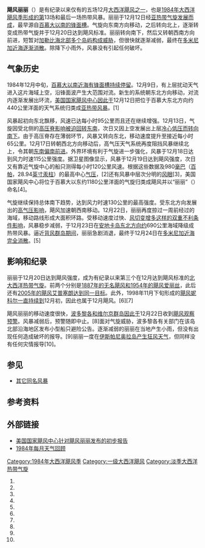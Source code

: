 **飓风丽丽**（）是有纪录以来仅有的五场12月[大西洋飓风之一](../Page/北大西洋热带气旋.md "wikilink")，也是[1984年大西洋飓风季形成的第](../Page/1984年大西洋飓风季.md "wikilink")13场和最后一场热带风暴。丽丽于12月12日经[亚热带气旋发展而成](../Page/亚热带气旋.md "wikilink")，最早源自[百慕大以南的](../Page/百慕大.md "wikilink")[锋面槽](../Page/地面天气分析.md "wikilink")。气旋向东南方向移动，之后转向北上，逐渐转变成热带气旋并于12月20日达到飓风标准。丽丽转向南下，然后又转朝西南方向前进，短暂对[加勒比海北部多个岛屿构成威胁](../Page/加勒比海.md "wikilink")，但很快就逐渐减弱，最终在[多米尼加近海逐渐消散](../Page/多米尼加.md "wikilink")。除降下小雨外，风暴没有引起任何破坏。

## 气象历史

1984年12月中旬，[百慕大以南近海有](../Page/百慕大.md "wikilink")[锋面槽持续停留](../Page/地面天气分析.md "wikilink")。12月9日，有上层扰动天气进入这片海域上空，沿锋面波产生大范围对流。新生的系统朝东北方向移动，对流内逐渐发展出环流，[美国国家飓风中心因此于](../Page/国家飓风中心.md "wikilink")12月12日把位于百慕大东北方向约440公里洋面的天气系统归类成[亚热带风暴](../Page/亚热带气旋.md "wikilink")。\[1\]

风暴起初向东北飘移，风速已达每小时95公里而且还在继续增强。12月13日，气旋因受北侧的[高压脊影响被迫回转东南](../Page/高压脊.md "wikilink")，次日又因上空发展出上层[冷心低压而转向南下](../Page/冷心低压.md "wikilink")。由于高压脊存在薄弱环节，风暴又转向东北，移动速度提升至接近每小时65公里。12月17日转朝西北方向移动后，高气压天气系统再度阻挡风暴继续北上，令其朝[东南偏南前进](../Page/罗盘方位.md "wikilink")。外界环境有利于气旋进一步强化，风暴于12月18日达到风力时速115公里强度。据卫星图像显示，风暴于12月19日达到飓风强度，次日又有靠近气旋中心的船只测得每小时120公里风速。根据这些数据及980[毫巴](../Page/巴.md "wikilink")（[百帕](../Page/帕斯卡.md "wikilink")，28.94[英寸汞柱](../Page/英寸汞柱.md "wikilink")）的最高中心[气压](../Page/气压.md "wikilink")，\[2\]还有风暴中层次分明的[风眼](../Page/风眼.md "wikilink")\[3\]，美国国家飓风中心将位于百慕大以东约1180公里洋面的气旋归类成飓风并以“丽丽”（）命名\[4\]。

气旋继续保持总体南下趋势，达到风力时速130公里的最高强度。受东北方向发展出的[高气压影响](../Page/高气压.md "wikilink")，飓风加速朝西南移动。12月22日，丽丽再度掠过一周前经过的海域，移动路线形成大面积环路。受移动速度过快、[风切变增多这样的双重不利条件影响](../Page/风切变.md "wikilink")，风暴稳步减弱，于12月23日在[安地卡岛东北方向约](../Page/安地卡岛.md "wikilink")690公里海域降级成热带风暴。逼近[背风群岛期间](../Page/背风群岛_\(加勒比海\).md "wikilink")，丽丽急剧消退，最终于12月24日在[多米尼加近海完全消散](../Page/多米尼加.md "wikilink")。\[5\]

## 影响和纪录

丽丽于12月20日达到飓风强度，成为有纪录以来第三个在12月达到飓风标准的[北大西洋热带气旋](../Page/北大西洋热带气旋.md "wikilink")。前两个分别是[1887年的无名飓风和](../Page/1887年大西洋飓风季.md "wikilink")[1954年的](../Page/1954年大西洋飓风季.md "wikilink")[飓风爱丽丝](../Page/1954年12月飓风爱丽丝.md "wikilink")，此后还有[2005年的](../Page/2005年大西洋飓风季.md "wikilink")[飓风艾普塞朗达到同一目标](../Page/飓风艾普塞朗.md "wikilink")。此外，1998年11月下旬形成的[飓风妮科尔一直持续到](../Page/1998年飓风妮科尔.md "wikilink")12月初，因此也属于12月飓风。\[6\]\[7\]

飓风丽丽的移动速度很快，[波多黎各和](../Page/波多黎各.md "wikilink")[维尔京群岛因此于](../Page/维尔京群岛.md "wikilink")12月22日收到[飓风观察预警](../Page/热带气旋警告.md "wikilink")。风暴减弱后，预警随即中止。\[8\]面对气旋威胁，波多黎各有关部门在该岛北部沿海地区发布小型船只避险公告。逐渐减弱的丽丽在当地产生小雨，但没有出现任何造成破坏的报导。\[9\]丽丽一度在[伊斯帕尼奥拉岛产生狂风天气](../Page/伊斯帕尼奥拉岛.md "wikilink")，但同样没有任何灾情报导\[10\]。

## 参见

  - [其它同名风暴](../Page/飓风丽丽_\(消歧义\).md "wikilink")

## 参考资料

## 外部链接

  - [美国国家飓风中心针对飓风丽丽发布的初步报告](http://www.nhc.noaa.gov/archive/storm_wallets/atlantic/atl1984-prelim/lili/)
  - [1984年每月天气回顾](http://www.aoml.noaa.gov/general/lib/lib1/nhclib/mwreviews/1984.pdf)

[Category:1984年大西洋飓风季](https://zh.wikipedia.org/wiki/Category:1984年大西洋飓风季 "wikilink")
[Category:一级大西洋飓风](https://zh.wikipedia.org/wiki/Category:一级大西洋飓风 "wikilink")
[Category:淡季大西洋热带气旋](https://zh.wikipedia.org/wiki/Category:淡季大西洋热带气旋 "wikilink")

1.

2.

3.

4.
5.
6.

7.

8.

9.

10.